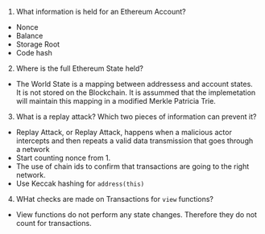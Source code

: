 1. What information is held for an Ethereum Account?

- Nonce
- Balance
- Storage Root
- Code hash

2. Where is the full Ethereum State held?

- The World State is a mapping between addressess and account states. It is not stored on the Blockchain. It is assummed that the implemetation will maintain this mapping in a modified Merkle Patricia Trie.

3. What is a replay attack? Which two pieces of information can prevent it?

- Replay Attack, or Replay Attack, happens when a malicious actor intercepts and then repeats a valid data transmission that goes through a network
- Start counting nonce from 1.
- The use of chain ids to confirm that transactions are going to the right network.
- Use Keccak hashing for `address(this)`

4. WHat checks are made on Transactions for `view` functions?

- View functions do not perform any state changes. Therefore they do not count for transactions.
